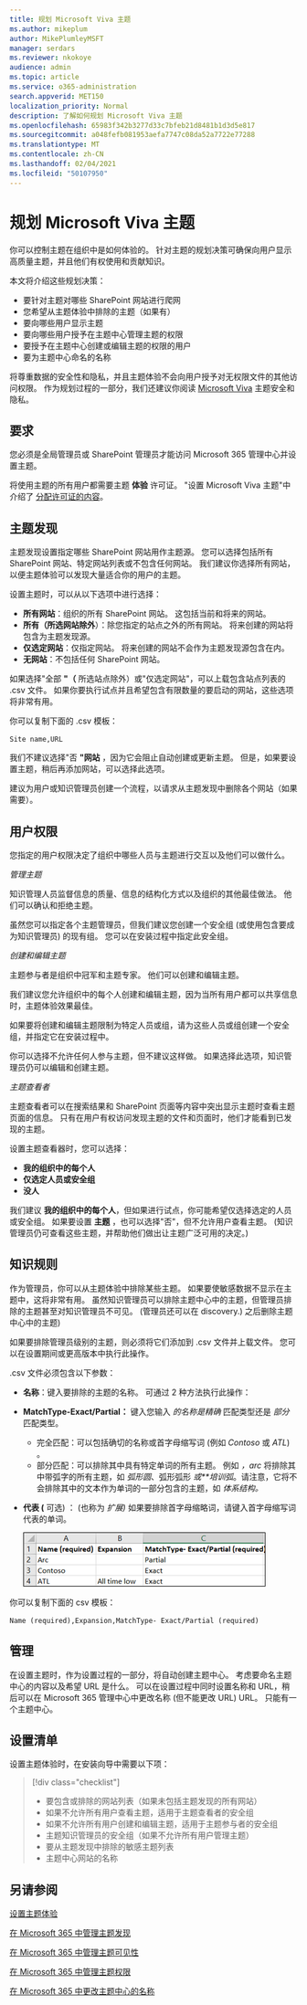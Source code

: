 ```yaml
---
title: 规划 Microsoft Viva 主题
ms.author: mikeplum
author: MikePlumleyMSFT
manager: serdars
ms.reviewer: nkokoye
audience: admin
ms.topic: article
ms.service: o365-administration
search.appverid: MET150
localization_priority: Normal
description: 了解如何规划 Microsoft Viva 主题
ms.openlocfilehash: 65983f342b3277d33c7bfeb21d8481b1d3d5e817
ms.sourcegitcommit: a048fefb081953aefa7747c08da52a7722e77288
ms.translationtype: MT
ms.contentlocale: zh-CN
ms.lasthandoff: 02/04/2021
ms.locfileid: "50107950"
---
```

# <a name="plan-for-microsoft-viva-topics"></a>规划 Microsoft Viva 主题

你可以控制主题在组织中是如何体验的。 针对主题的规划决策可确保向用户显示高质量主题，并且他们有权使用和贡献知识。

本文将介绍这些规划决策：

- 要针对主题对哪些 SharePoint 网站进行爬网
- 您希望从主题体验中排除的主题（如果有）
- 要向哪些用户显示主题
- 要向哪些用户授予在主题中心管理主题的权限
- 要授予在主题中心创建或编辑主题的权限的用户
- 要为主题中心命名的名称

将尊重数据的安全性和隐私，并且主题体验不会向用户授予对无权限文件的其他访问权限。 作为规划过程的一部分，我们还建议你阅读 [Microsoft Viva](topic-experiences-security-privacy.md) 主题安全和隐私。

## <a name="requirements"></a>要求

您必须是全局管理员或 SharePoint 管理员才能访问 Microsoft 365 管理中心并设置主题。

将使用主题的所有用户都需要主题 **体验** 许可证。 "设置 Microsoft Viva 主题"中介绍了 [分配许可证的内容](set-up-topic-experiences.md)。

## <a name="topic-discovery"></a>主题发现

主题发现设置指定哪些 SharePoint 网站用作主题源。 您可以选择包括所有 SharePoint 网站、特定网站列表或不包含任何网站。 我们建议你选择所有网站，以便主题体验可以发现大量适合你的用户的主题。

设置主题时，可以从以下选项中进行选择：

- **所有网站**：组织的所有 SharePoint 网站。 这包括当前和将来的网站。
- **所有（所选网站除外**）：除您指定的站点之外的所有网站。 将来创建的网站将包含为主题发现源。 
- **仅选定网站**：仅指定网站。 将来创建的网站不会作为主题发现源包含在内。
- **无网站**：不包括任何 SharePoint 网站。

如果选择"全部 **"（** 所选站点除外）或"仅选定网站"，可以上载包含站点列表的 .csv 文件。 如果你要执行试点并且希望包含有限数量的要启动的网站，这些选项将非常有用。

你可以复制下面的 .csv 模板：

``` csv
Site name,URL
```

我们不建议选择"否 **"网站** ，因为它会阻止自动创建或更新主题。 但是，如果要设置主题，稍后再添加网站，可以选择此选项。

建议为用户或知识管理员创建一个流程，以请求从主题发现中删除各个网站（如果需要）。

## <a name="user-permissions"></a>用户权限

您指定的用户权限决定了组织中哪些人员与主题进行交互以及他们可以做什么。

*管理主题*

知识管理人员监督信息的质量、信息的结构化方式以及组织的其他最佳做法。 他们可以确认和拒绝主题。

虽然您可以指定各个主题管理员，但我们建议您创建一个安全组 (或使用包含要成为知识管理员) 的现有组。 您可以在安装过程中指定此安全组。

*创建和编辑主题*

主题参与者是组织中冠军和主题专家。 他们可以创建和编辑主题。 

我们建议您允许组织中的每个人创建和编辑主题，因为当所有用户都可以共享信息时，主题体验效果最佳。

如果要将创建和编辑主题限制为特定人员或组，请为这些人员或组创建一个安全组，并指定它在安装过程中。

你可以选择不允许任何人参与主题，但不建议这样做。 如果选择此选项，知识管理员仍可以编辑和创建主题。

*主题查看者*

主题查看者可以在搜索结果和 SharePoint 页面等内容中突出显示主题时查看主题页面的信息。 只有在用户有权访问发现主题的文件和页面时，他们才能看到已发现的主题。

设置主题查看器时，您可以选择：

- **我的组织中的每个人**
- **仅选定人员或安全组**
- **没人**

我们建议 **我的组织中的每个人**，但如果进行试点，你可能希望仅选择选定的人员或安全组。 如果要设置 **主题** ，也可以选择"否"，但不允许用户查看主题。  (知识管理员仍可查看这些主题，并帮助他们做出让主题广泛可用的决定。) 

## <a name="knowledge-rules"></a>知识规则

作为管理员，你可以从主题体验中排除某些主题。 如果要使敏感数据不显示在主题中，这将非常有用。 虽然知识管理员可以排除主题中心中的主题，但管理员排除的主题甚至对知识管理员不可见。  (管理员还可以在 discovery.) 之后删除主题中心中的主题) 

如果要排除管理员级别的主题，则必须将它们添加到 .csv 文件并上载文件。 您可以在设置期间或更高版本中执行此操作。

.csv 文件必须包含以下参数：

- **名称**：键入要排除的主题的名称。 可通过 2 种方法执行此操作：
- **MatchType-Exact/Partial：** 键入您输入 *的名称是精确* 匹配类型还是 *部分* 匹配类型。
    - 完全匹配：可以包括确切的名称或首字母缩写词 (例如 *Contoso* 或 *ATL*) 。
    - 部分匹配：可以排除其中具有特定单词的所有主题。  例如 *，arc* 将排除其中带弧字的所有主题，如 *弧形圆*、弧形弧形 *或**培训弧*。请注意，它将不会排除其中的文本作为单词的一部分包含的主题，如 *体系结构。*
- **代表 (** 可选) ： (也称为 *扩展)* 如果要排除首字母缩略词，请键入首字母缩写词代表的单词。

    ![排除 CSV 模板中的主题](../media/exclude-topics-csv.png) 

你可以复制下面的 csv 模板：

``` csv
Name (required),Expansion,MatchType- Exact/Partial (required)
```

## <a name="administration"></a>管理

在设置主题时，作为设置过程的一部分，将自动创建主题中心。 考虑要命名主题中心的内容以及希望 URL 是什么。 可以在设置过程中同时设置名称和 URL，稍后可以在 Microsoft 365 管理中心中更改名称 (但不能更改 URL) URL。 只能有一个主题中心。

## <a name="setup-checklist"></a>设置清单

设置主题体验时，在安装向导中需要以下项：

> [!div class="checklist"]
> * 要包含或排除的网站列表（如果未包括主题发现的所有网站）
> * 如果不允许所有用户查看主题，适用于主题查看者的安全组
> * 如果不允许所有用户创建和编辑主题，适用于主题参与者的安全组
> * 主题知识管理员的安全组（如果不允许所有用户管理主题）
> * 要从主题发现中排除的敏感主题列表
> * 主题中心网站的名称

## <a name="see-also"></a>另请参阅

[设置主题体验](set-up-topic-experiences.md)

[在 Microsoft 365 中管理主题发现](topic-experiences-discovery.md)

[在 Microsoft 365 中管理主题可见性](topic-experiences-knowledge-rules.md)

[在 Microsoft 365 中管理主题权限](topic-experiences-user-permissions.md)

[在 Microsoft 365 中更改主题中心的名称](topic-experiences-administration.md)
